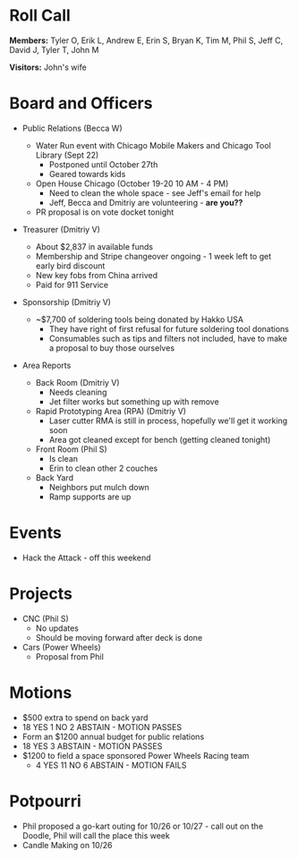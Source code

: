 Roll Call
=========
**Members:** Tyler O, Erik L, Andrew E, Erin S, Bryan K, Tim M, Phil S, Jeff C, David J, Tyler T, John M

**Visitors:** John's wife

Board and Officers
==================
- Public Relations (Becca W)
  - Water Run event with Chicago Mobile Makers and Chicago Tool Library (Sept 22)
    - Postponed until October 27th
    - Geared towards kids
  - Open House Chicago (October 19-20 10 AM - 4 PM)
    - Need to clean the whole space - see Jeff's email for help
    - Jeff, Becca and Dmitriy are volunteering - **are you??**
  - PR proposal is on vote docket tonight
  
- Treasurer (Dmitriy V)
  - About $2,837 in available funds
  - Membership and Stripe changeover ongoing - 1 week left to get early bird discount
  - New key fobs from China arrived
  - Paid for 911 Service

- Sponsorship (Dmitriy V)
  - ~$7,700 of soldering tools being donated by Hakko USA
    - They have right of first refusal for future soldering tool donations
    - Consumables such as tips and filters not included, have to make a proposal to buy those ourselves
  
- Area Reports
  - Back Room (Dmitriy V)
    - Needs cleaning
    - Jet filter works but something up with remove
  - Rapid Prototyping Area (RPA) (Dmitriy V)
    - Laser cutter RMA is still in process, hopefully we'll get it working soon
    - Area got cleaned except for bench (getting cleaned tonight)
  - Front Room (Phil S)
    - Is clean
    - Erin to clean other 2 couches
  - Back Yard
    - Neighbors put mulch down
    - Ramp supports are up
    
Events
======
- Hack the Attack - off this weekend

Projects
========
- CNC (Phil S)
  - No updates
  - Should be moving forward after deck is done
- Cars (Power Wheels)
  - Proposal from Phil
  
Motions
=======
- $500 extra to spend on back yard
 - 18 YES 1 NO 2 ABSTAIN - MOTION PASSES
- Form an $1200 annual budget for public relations
 - 18 YES 3 ABSTAIN - MOTION PASSES
- $1200 to field a space sponsored Power Wheels Racing team
  - 4 YES 11 NO 6 ABSTAIN - MOTION FAILS

Potpourri
=========
- Phil proposed a go-kart outing for 10/26 or 10/27 - call out on the Doodle, Phil will call the place this week
- Candle Making on 10/26
